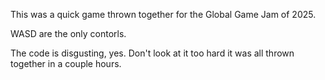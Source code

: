 This was a quick game thrown together for the Global Game Jam of 2025.

WASD are the only contorls.

The code is disgusting, yes. Don't look at it too hard it was all thrown together in a couple hours.
